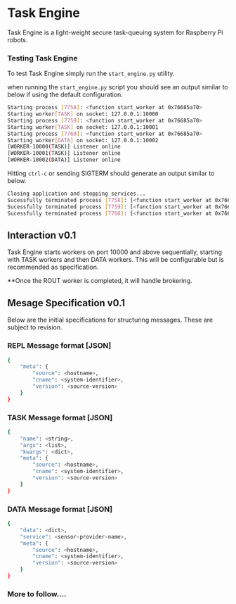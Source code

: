 # Task Engine
Task Engine is a light-weight secure task-queuing system for Raspberry Pi robots.

### Testing Task Engine
To test Task Engine simply run the `start_engine.py` utility.

when running the `start_engine.py` script you should see an output similar to below if using the default configuration.
```bash
Starting process [7758]: <function start_worker at 0x76685a70>
Starting worker[TASK] on socket: 127.0.0.1:10000
Starting process [7759]: <function start_worker at 0x76685a70>
Starting worker[TASK] on socket: 127.0.0.1:10001
Starting process [7760]: <function start_worker at 0x76685a70>
Starting worker[DATA] on socket: 127.0.0.1:10002
[WORKER-10000(TASK)] Listener online
[WORKER-10001(TASK)] Listener online
[WORKER-10002(DATA)] Listener online
```

Hitting `ctrl-c` or sending SIGTERM should generate an output similar to below.
```bash
Closing application and stopping services...
Sucessfully terminated process [7758]: [<function start_worker at 0x76685a70>, ['127.0.0.1', 10000, {'count': <function count at 0x76a41770>}, 0]]
Sucessfully terminated process [7759]: [<function start_worker at 0x76685a70>, ['127.0.0.1', 10001, {'count': <function count at 0x76a41770>}, 0]]
Sucessfully terminated process [7760]: [<function start_worker at 0x76685a70>, ['127.0.0.1', 10002, {'count': <function count at 0x76a41770>}, 1]]
```

## Interaction v0.1
Task Engine starts workers on port 10000 and above sequentially, starting with TASK workers and then DATA workers. This will be configurable but is recommended as specification. 

**Once the ROUT worker is completed, it will handle brokering.

## Mesage Specification v0.1
Below are the initial specifications for structuring messages. These are subject to revision.

### REPL Message format [JSON]
```bash
{
	"meta": {
		"source": <hostname>,
		"cname": <system-identifier>,
		"version": <source-version>
	}
}
```

### TASK Message format [JSON]
```bash
{
	"name": <string>,
	"args": <list>,
	"kwargs": <dict>,
	"meta": {
		"source": <hostname>,
		"cname": <system-identifier>,
		"version": <source-version>
	}
}
```

### DATA Message format [JSON]
```bash
{
	"data": <dict>,
	"service": <sensor-provider-name>,
	"meta": {
		"source": <hostname>,	
		"cname": <system-identifier>,
		"version": <source-version>
	}
}
```

### More to follow....